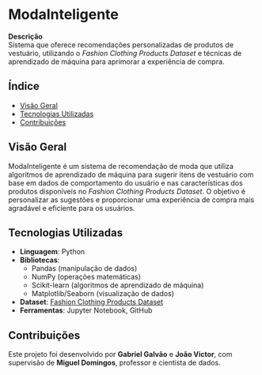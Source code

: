 # ModaInteligente

**Descrição**  
Sistema que oferece recomendações personalizadas de produtos de vestuário, utilizando o *Fashion Clothing Products Dataset* e técnicas de aprendizado de máquina para aprimorar a experiência de compra.

## Índice
- [Visão Geral](#visão-geral)
- [Tecnologias Utilizadas](#tecnologias-utilizadas)
- [Contribuições](#contribuições)

## Visão Geral
ModaInteligente é um sistema de recomendação de moda que utiliza algoritmos de aprendizado de máquina para sugerir itens de vestuário com base em dados de comportamento do usuário e nas características dos produtos disponíveis no *Fashion Clothing Products Dataset*. O objetivo é personalizar as sugestões e proporcionar uma experiência de compra mais agradável e eficiente para os usuários.

## Tecnologias Utilizadas
- **Linguagem**: Python
- **Bibliotecas**:
  - Pandas (manipulação de dados)
  - NumPy (operações matemáticas)
  - Scikit-learn (algoritmos de aprendizado de máquina)
  - Matplotlib/Seaborn (visualização de dados)
- **Dataset**: [Fashion Clothing Products Dataset](link-do-dataset)
- **Ferramentas**: Jupyter Notebook, GitHub

## Contribuições
Este projeto foi desenvolvido por **Gabriel Galvão** e **João Victor**, com supervisão de **Miguel Domingos**, professor e cientista de dados.


